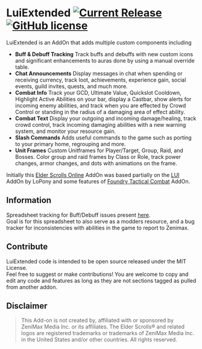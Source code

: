 # LuiExtended [![Current Release](https://img.shields.io/github/release/ArtOfShred/LuiExtended.svg)](https://github.com/ArtOfShred/LuiExtended/releases) [![GitHub license](https://img.shields.io/github/license/ArtOfShred/LuiExtended.svg)](https://github.com/ArtOfShred/LuiExtended/blob/master/LICENSE)

LuiExtended is an AddOn that adds multiple custom components including

- **Buff & Debuff Tracking** Track buffs and debuffs with new custom icons and significant enhancements to auras done by using a manual override table.
- **Chat Announcements** Display messages in chat when spending or receiving currency, track loot, achievements, experience gain, social events, guild invites, quests, and much more.
- **Combat Info** Track your GCD, Ultimate Value, Quickslot Cooldown, Highlight Active Abilities on your bar, display a Castbar, show alerts for incoming enemy abilities, and track when you are effected by Crowd Control or standing in the radius of a damaging area of effect ability.
- **Combat Text** Display your outgoing and incoming damage/healing, track crowd control, track incoming damaging abilities with a new warning system, and monitor your resource gain.
- **Slash Commands** Adds useful commands to the game such as porting to your primary home, regrouping and more.
- **Unit Frames** Custom Unitframes for Player/Target, Group, Raid, and Bosses. Color group and raid frames by Class or Role, track power changes, armor changes, and dots with animations on the frame.

Initially this [Elder Scrolls Online][1] AddOn was based partially on the [LUI][2] AddOn by LoPony and some features of [Foundry Tactical Combat][3] AddOn.

## Information

Spreadsheet tracking for Buff/Debuff issues present [here][4].  
Goal is for this spreadsheet to also serve as a modders resource, and a bug tracker for inconsistencies with abilities in the game to report to Zenimax.

## Contribute

LuiExtended code is intended to be open source released under the MIT License.  
Feel free to suggest or make contributions! You are welcome to copy and edit any code and features as long as they are not sections tagged as pulled from another addon.

## Disclaimer
>
>This Add-on is not created by, affiliated with or sponsored by ZeniMax Media Inc. or its affiliates. The Elder Scrolls® and related logos are registered trademarks or trademarks of ZeniMax Media Inc. in the United States and/or other countries. All rights reserved.

  [1]: https://www.elderscrollsonline.com
  [2]: http://www.esoui.com/downloads/info413-LUI.html
  [3]: http://www.esoui.com/downloads/info28-FoundryTacticalCombat.html
  [4]: https://docs.google.com/spreadsheets/d/1UVpe00hL2lR7wO0Fpo30sFMsc603kJqtEPtvWDHkA74/edit#gid=468027794
